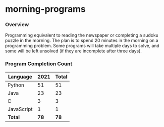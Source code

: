 # morning-programs

### Overview

Programming equivalent to reading the newspaper or completing a sudoku puzzle in the morning.  The plan is to spend 20 
minutes in the morning on a programming problem.  Some programs will take multiple days to solve, and some will be left 
unsolved (if they are incomplete after three days).

### Program Completion Count

| Language     | 2021   | Total  |
|--------------|--------|--------|
| Python       | 51     | 51     |
| Java         | 23     | 23     |
| C            | 3      | 3      |
| JavaScript   | 1      | 1      |
| **Total**    | **78** | **78** |
